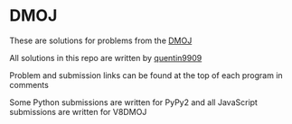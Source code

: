 # DMOJ
These are solutions for problems from the [DMOJ](https://dmoj.ca)

All solutions in this repo are written by [quentin9909](https://dmoj.ca/user/quentin9909)

Problem and submission links can be found at the top of each program in comments

Some Python submissions are written for PyPy2 and all JavaScript submissions are written for V8DMOJ
